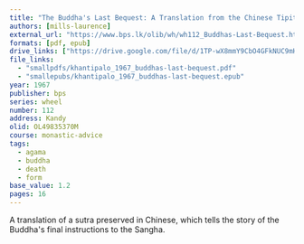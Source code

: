```yaml
---
title: "The Buddha's Last Bequest: A Translation from the Chinese Tipiṭaka"
authors: [mills-laurence]
external_url: "https://www.bps.lk/olib/wh/wh112_Buddhas-Last-Bequest.html"
formats: [pdf, epub]
drive_links: ["https://drive.google.com/file/d/1TP-wX8mmY9CbO4GFkNUC9mH7t0zXX5fb/view?usp=drivesdk", "https://drive.google.com/file/d/1uZ-0IKr6dLg6NqjTGpDhQl6Fd1m8rMZx/view?usp=drivesdk"]
file_links:
  - "smallpdfs/khantipalo_1967_buddhas-last-bequest.pdf"
  - "smallepubs/khantipalo_1967_buddhas-last-bequest.epub"
year: 1967
publisher: bps
series: wheel
number: 112
address: Kandy
olid: OL49835370M
course: monastic-advice
tags:
  - agama
  - buddha
  - death
  - form
base_value: 1.2
pages: 16
---
```


A translation of a sutra preserved in Chinese, which tells the story of the Buddha's final instructions to the Sangha.
